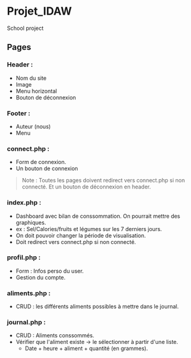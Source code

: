 # Projet_IDAW

School project

## Pages

### Header :
 - Nom  du site
 - Image
 - Menu horizontal
 - Bouton de déconnexion

### Footer :
 - Auteur (nous)
 - Menu 

### connect.php :
 - Form de connexion.
 - Un bouton de connexion

> Note :
> Toutes les pages doivent redirect vers connect.php si non connecté.
> Et un bouton de déconnexion en header.

### index.php :
 - Dashboard avec bilan de conssommation. On pourrait mettre des graphiques.
 - ex : Sel/Calories/fruits et légumes sur les 7 derniers jours.
 - On doit pouvoir changer la période de visualisation.
 - Doit redirect vers connect.php si non connecté.

### profil.php :
 - Form : Infos perso du user.
 - Gestion du compte.

### aliments.php :
 - CRUD : les différents aliments possibles à mettre dans le journal.

### journal.php : 
 - CRUD : Aliments conssommés.
 - Vérifier que l'aliment existe -> le sélectionner à partir d'une liste.
   - Date + heure + aliment + quantité (en grammes).
